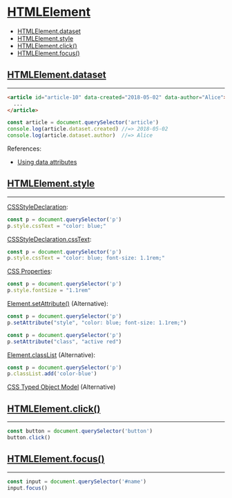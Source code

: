 # [HTMLElement](https://developer.mozilla.org/en-US/docs/Web/API/HTMLElement)

* [HTMLElement.dataset](#HTMLElement.dataset)
* [HTMLElement.style](#HTMLElement.style)
* [HTMLElement.click()](#HTMLElement.click())
* [HTMLElement.focus()](#HTMLElement.focus())

## [HTMLElement.dataset](https://developer.mozilla.org/en-US/docs/Web/API/HTMLElement/dataset)
---

```html
<article id="article-10" data-created="2018-05-02" data-author="Alice">
  ...
</article>
```

```js
const article = document.querySelector('article')
console.log(article.dataset.created) //=> 2018-05-02
console.log(article.dataset.author)  //=> Alice
```

References:
* [Using data attributes](https://developer.mozilla.org/en-US/docs/Learn/HTML/Howto/Use_data_attributes)

## [HTMLElement.style](https://developer.mozilla.org/en-US/docs/Web/API/HTMLElement/style)
---

[CSSStyleDeclaration](https://developer.mozilla.org/en-US/docs/Web/API/CSSStyleDeclaration):
```js
const p = document.querySelector('p')
p.style.cssText = "color: blue;"
```

[CSSStyleDeclaration.cssText](https://developer.mozilla.org/en-US/docs/Web/API/CSSStyleDeclaration/cssText):
```js
const p = document.querySelector('p')
p.style.cssText = "color: blue; font-size: 1.1rem;"
```

[CSS Properties](https://developer.mozilla.org/en-US/docs/Web/CSS/CSS_Properties_Reference):
```js
const p = document.querySelector('p')
p.style.fontSize = "1.1rem"
```

[Element.setAttribute()](https://developer.mozilla.org/en-US/docs/Web/API/Element/setAttribute) (Alternative):
```js
const p = document.querySelector('p')
p.setAttribute("style", "color: blue; font-size: 1.1rem;")
```

```js
const p = document.querySelector('p')
p.setAttribute("class", "active red")
```

[Element.classList](https://developer.mozilla.org/en-US/docs/Web/API/Element/classList) (Alternative):
```js
const p = document.querySelector('p')
p.classList.add('color-blue')
```

[CSS Typed Object Model](https://developers.google.com/web/updates/2018/04/nic66#cssom) (Alternative)

## [HTMLElement.click()](https://developer.mozilla.org/en-US/docs/Web/API/HTMLElement/click)
---

```js
const button = document.querySelector('button')
button.click()
```

## [HTMLElement.focus()](https://developer.mozilla.org/en-US/docs/Web/API/HTMLElement/focus)
---

```js
const input = document.querySelector('#name')
input.focus()
```
